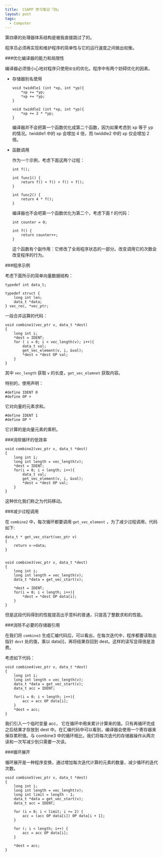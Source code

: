 ```yaml
---
title:  CSAPP 学习笔记「四」
layout: post
tags:
  - Computer
---
```


第四章的处理器体系结构是被我直接跳过了的。

程序员必须再实现和维护程序的简单性与它的运行速度之间做出权衡。

###优化编译器的能力和局限性

编译器必须很小心地对程序只使用`安全`的优化。程序中有两个妨碍优化的因素。

- 存储器别名使用

	```
	void twiddle1 (int *xp, int *yp){
		*xp += *yp;
		*xp += *yp;
	}
	```
	
	```
	void twiddle2 (int *xp, int *yp){
		*xp += 2 * *yp;
	}
	```
	
	编译器并不会把第一个函数优化成第二个函数，因为如果考虑到 xp 等于 yp 的情况。twiddle1 中的 xp 会增加 4 倍，而 twiddle2 中的 xp 仅会增加 2 倍。
	
- 函数调用

	作为一个示例，考虑下面这两个过程：
	
	```
	int f();
	
	int func1() {
		return f() + f() + f() + f();
	}
	
	int func2() {
		return 4 * f();
	}
	```
	
	编译器也不会吧第一个函数优化为第二个，考虑下面 f 的代码：
	
	```
	int counter = 0;
	
	int f() {
		return counter++;
	}
	```
	
	这个函数有个副作用：它修改了全局程序状态的一部分。改变调用它的次数会改变程序的行为。
	
###程序示例

考虑下面所示的简单向量数据结构：

```
typedef int data_t;

typedef struct {
	long int len;
	data_t *data;
} vec_rec, *vec_ptr;
```

一段合并运算的代码：

```
void combine1(vec_ptr v, data_t *dest)
{
	long int i;
	*dest = IDENT;
	for ( i = 0; i < vec_length(v); i++){
		data_t val;
		get_vec_element(v, i, &val);
		*dest = *dest OP val;
	}
}
```

其中 `vec_length` 获取 `v` 的长度，`get_vec_elemnet` 获取内容。

特别的，使用声明：

```
#define IDENT 0
#define OP +
```
它对向量的元素求和。

```
#define IDENT 1
#define OP *
```
它计算的是向量元素的乘积。

###消除循环的低效率

```
void combine2(vec_ptr v, data_t *dest)
{
	long int i;
	long int length = vec_length(v);
	*dest = IDENT;
	for(i = 0; i < length; i++){
		data_t val;
		get_vec_element(v, i, &val);
		*dest = *dest OP val;
	}
}
```

这种优化我们称之为代码移动。

###减少过程调用

在 `combine2` 中，每次循环都要调用 `get_vec_element` ，为了减少过程调用，代码如下:

```
data_t * get_vec_start(vec_ptr v)
{
	return v->data;
}


void combine3(vec_ptr v, data_t *dest)
{
	long int i;
	long int length = vec_length(v);
	data_t *data = get_vec_start(v);
	
	*dest = IDENT;
	for(i = 0; i < length; i++){
		*dest = *dest OP data[i];
	}
}
```

但是这段代码得到的性能提高出乎意料的普通，只提高了整数求和的性能。

###消除不必要的存储器引用

在我们将 `combine3` 生成汇编代码后，可以看出，在每次迭代中，程序都要读取出指针 `dest` 处的值，乘以 data[i]，再将结果存回到 dest。这样的读写显得很是浪费。

考虑如下代码：

```
void combine4(vec_ptr v, data_t *dest)
{
	long int i;
	long int length = vec_length(v);
	data_t *data = get_vec_start(v);
	data_t acc = IDENT;
	
	for(i = 0; i < length; i++){
		acc = acc OP data[i];
	}
	*dest = acc;
}
```

我们引入一个临时变量 acc， 它在循环中用来累计计算来的值。只有再循环完成之后结果才存放到 dest 中。在汇编代码中可以看到，编译器会使用一个寄存器来保存累积值。与 combine3 中的循环相比，我们将每次迭代的存储器操作从两次读和一次写减少到只需要一次读。

###循环展开

循环展开是一种程序变换，通过增加每次迭代计算的元素的数量，减少循环的迭代次数。

```
void combine5(vec_ptr v, data_t *dest)
{
	long int i;
	long int length = vec_lenght(v);
	long int limit = length - 1;
	data_t *data = get_vec_start(v);
	data_t acc = IDENT;
	
	for (i = 0; i < limit; i += 2) {
		acc = (acc OP data[i]) OP data[i + 1];
	}
	
	for (; i < length; i++) {
		acc = acc OP data[i];
	}
	
	*dest = acc;
}
```